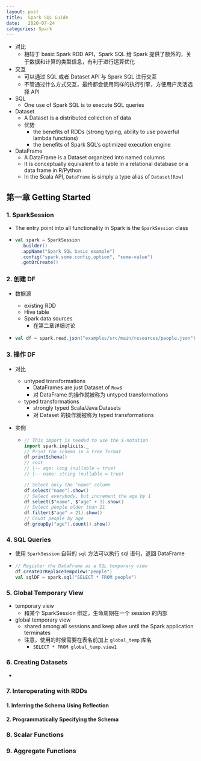 ```yaml
---
layout: post
title:  Spark SQL Guide
date:   2020-07-24
categories: Spark
---
```


- 对比
  - 相较于 basic Spark RDD API，Spark SQL 给 Spark 提供了额外的，关于数据和计算的类型信息，有利于进行运算优化
- 交互
  - 可以通过 SQL 或者 Dataset API 与 Spark SQL 进行交互
  - 不管通过什么方式交互，最终都会使用同样的执行引擎，方便用户灵活选择 API
- SQL
  - One use of Spark SQL is to execute SQL queries
- Dataset
  - A Dataset is a distributed collection of data
  - 优势
    - the benefits of RDDs (strong typing, ability to use powerful lambda functions)
    - the benefits of Spark SQL’s optimized execution engine
- DataFrame
  - A DataFrame is a Dataset organized into named columns
  - It is conceptually equivalent to a table in a relational database or a data frame in R/Python
  - In the Scala API, `DataFrame` is simply a type alias of `Dataset[Row]`

## 第一章 Getting Started

### 1. SparkSession

- The entry point into all functionality in Spark is the `SparkSession` class

- ```scala
  val spark = SparkSession
    .builder()
    .appName("Spark SQL basic example")
    .config("spark.some.config.option", "some-value")
    .getOrCreate()
  ```

### 2. 创建 DF

- 数据源

  - existing RDD
  - Hive table
  - Spark data sources
    - 在第二章详细讨论

- ```scala
  val df = spark.read.json("examples/src/main/resources/people.json")
  ```

### 3. 操作 DF

- 对比

  - untyped transformations
    - DataFrames are just Dataset of `Row`s
    - 对 DataFrame 的操作就被称为 untyped transformations
  - typed transformations
    - strongly typed Scala/Java Datasets
    - 对 Dataset 的操作就被称为 typed transformations

- 实例

  - ```scala
    // This import is needed to use the $-notation
    import spark.implicits._
    // Print the schema in a tree format
    df.printSchema()
    // root
    // |-- age: long (nullable = true)
    // |-- name: string (nullable = true)
    
    // Select only the "name" column
    df.select("name").show()
    // Select everybody, but increment the age by 1
    df.select($"name", $"age" + 1).show()
    // Select people older than 21
    df.filter($"age" > 21).show()
    // Count people by age
    df.groupBy("age").count().show()
    ```

### 4. SQL Queries

- 使用 `SparkSession` 自带的 `sql` 方法可以执行 sql 语句，返回 DataFrame

- ```scala
  // Register the DataFrame as a SQL temporary view
  df.createOrReplaceTempView("people")
  val sqlDF = spark.sql("SELECT * FROM people")
  ```

### 5. Global Temporary View

- temporary view
  - 和某个 SparkSession 绑定，生命周期在一个 session 的内部
- global temporary view
  - shared among all sessions and keep alive until the Spark application terminates
  - 注意，使用的时候需要在表名前加上 `global_temp` 库名
    - `SELECT * FROM global_temp.view1`

### 6. Creating Datasets

- 

### 7. Interoperating with RDDs

#### 1. Inferring the Schema Using Reflection

#### 2. Programmatically Specifying the Schema

### 8. Scalar Functions

### 9. Aggregate Functions